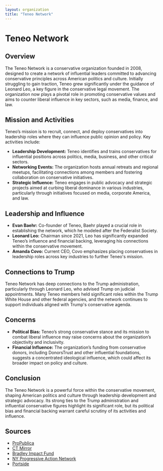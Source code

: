 ```yaml
---
layout: organization
title: "Teneo Network"
---
```


# Teneo Network

## Overview
The Teneo Network is a conservative organization founded in 2008, designed to create a network of influential leaders committed to advancing conservative principles across American politics and culture. Initially struggling to gain traction, Teneo grew significantly under the guidance of Leonard Leo, a key figure in the conservative legal movement. The organization now plays a pivotal role in promoting conservative values and aims to counter liberal influence in key sectors, such as media, finance, and law.

## Mission and Activities
Teneo’s mission is to recruit, connect, and deploy conservatives into leadership roles where they can influence public opinion and policy. Key activities include:
- **Leadership Development:** Teneo identifies and trains conservatives for influential positions across politics, media, business, and other critical sectors.
- **Networking Events:** The organization hosts annual retreats and regional meetups, facilitating connections among members and fostering collaboration on conservative initiatives.
- **Strategic Influence:** Teneo engages in public advocacy and strategic projects aimed at curbing liberal dominance in various industries, particularly through initiatives focused on media, corporate America, and law.

## Leadership and Influence
- **Evan Baehr:** Co-founder of Teneo, Baehr played a crucial role in establishing the network, which he modeled after the Federalist Society.
- **Leonard Leo:** Chairman since 2021, Leo has significantly expanded Teneo’s influence and financial backing, leveraging his connections within the conservative movement.
- **Amanda Covo:** Current CEO, Covo emphasizes placing conservatives in leadership roles across key industries to further Teneo's mission.

## Connections to Trump
Teneo Network has deep connections to the Trump administration, particularly through Leonard Leo, who advised Trump on judicial appointments. Many Teneo members held significant roles within the Trump White House and other federal agencies, and the network continues to support individuals aligned with Trump's conservative agenda.

## Concerns
- **Political Bias:** Teneo’s strong conservative stance and its mission to combat liberal influence may raise concerns about the organization’s objectivity and inclusivity.
- **Financial Influence:** The organization’s funding from conservative donors, including DonorsTrust and other influential foundations, suggests a concentrated ideological influence, which could affect its broader impact on policy and culture.

## Conclusion
The Teneo Network is a powerful force within the conservative movement, shaping American politics and culture through leadership development and strategic advocacy. Its strong ties to the Trump administration and influential conservative figures highlight its significant role, but its political bias and financial backing warrant careful scrutiny of its activities and influence.

## Sources
- [ProPublica](https://www.propublica.org)
- [CT Mirror](https://www.ctmirror.org)
- [Bradley Impact Fund](https://www.bradleyimpactfund.org)
- [NY Progressive Action Network](https://www.nypan.org)
- [Portside](https://www.portside.org)
